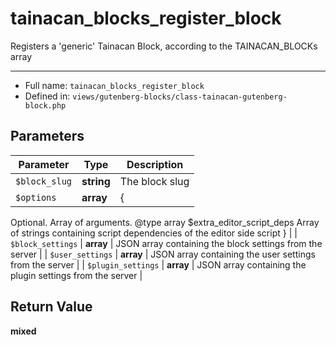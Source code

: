 # tainacan_blocks_register_block


Registers a 'generic' Tainacan Block, according to the TAINACAN_BLOCKs array

***

* Full name: `tainacan_blocks_register_block`
* Defined in: `views/gutenberg-blocks/class-tainacan-gutenberg-block.php`

## Parameters

| Parameter          | Type       | Description                                                                                                                                                |
|--------------------|------------|------------------------------------------------------------------------------------------------------------------------------------------------------------|
| `$block_slug`      | **string** | The block slug                                                                                                                                             |
| `$options`         | **array**  | {
   Optional. Array of arguments.
   @type array		 $extra_editor_script_deps		Array of strings containing script dependencies of the editor side script
} |
| `$block_settings`  | **array**  | JSON array containing the block settings from the server                                                                                                   |
| `$user_settings`   | **array**  | JSON array containing the user settings from the server                                                                                                    |
| `$plugin_settings` | **array**  | JSON array containing the plugin settings from the server                                                                                                  |

## Return Value

**mixed**
